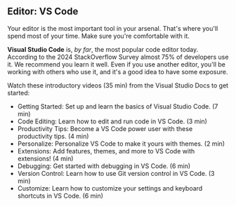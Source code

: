 ## Editor: VS Code

Your editor is the most important tool in your arsenal. That's where you'll spend most of your time. Make sure you're comfortable with it.

**Visual Studio Code** is, _by far_, the most popular code editor today. According to the 2024 StackOverflow Survey almost 75% of developers use it. We recommend you learn it well. Even if you use another editor, you'll be working with others who use it, and it's a good idea to have some exposure.

Watch these introductory videos (35 min) from the Visual Studio Docs to get started:

- Getting Started: Set up and learn the basics of Visual Studio Code. (7 min)
- Code Editing: Learn how to edit and run code in VS Code. (3 min)
- Productivity Tips: Become a VS Code power user with these productivity tips. (4 min)
- Personalize: Personalize VS Code to make it yours with themes. (2 min)
- Extensions: Add features, themes, and more to VS Code with extensions! (4 min)
- Debugging: Get started with debugging in VS Code. (6 min)
- Version Control: Learn how to use Git version control in VS Code. (3 min)
- Customize: Learn how to customize your settings and keyboard shortcuts in VS Code. (6 min)